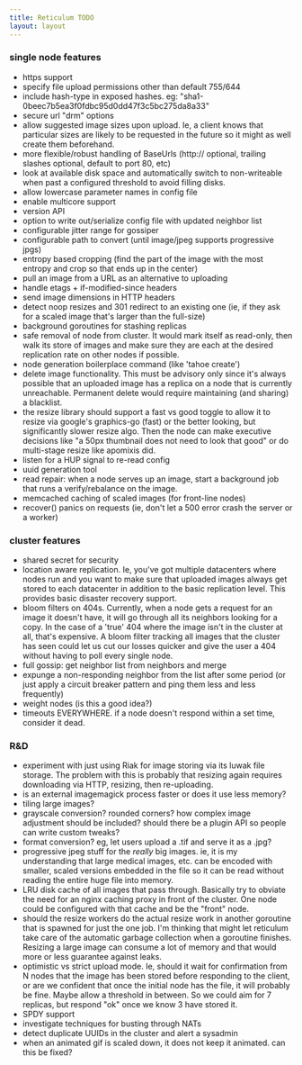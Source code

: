 ```yaml
---
title: Reticulum TODO
layout: layout
---
```


### single node features

* https support
* specify file upload permissions other than default 755/644
* include hash-type in exposed hashes. eg: "sha1-0beec7b5ea3f0fdbc95d0dd47f3c5bc275da8a33"
* secure url "drm" options
* allow suggested image sizes upon upload. Ie, a client knows that
  particular sizes are likely to be requested in the future so it
  might as well create them beforehand.
* more flexible/robust handling of BaseUrls (http:// optional,
  trailing slashes optional, default to port 80, etc)
* look at available disk space and automatically switch to
  non-writeable when past a configured threshold to avoid filling
  disks.
* allow lowercase parameter names in config file
* enable multicore support
* version API
* option to write out/serialize config file with updated neighbor list
* configurable jitter range for gossiper
* configurable path to convert (until image/jpeg supports progressive
  jpgs)
* entropy based cropping (find the part of the image with the most
  entropy and crop so that ends up in the center)
* pull an image from a URL as an alternative to uploading
* handle etags + if-modified-since headers
* send image dimensions in HTTP headers
* detect noop resizes and 301 redirect to an existing one (ie, if they
  ask for a scaled image that's larger than the full-size)
* background goroutines for stashing replicas
* safe removal of node from cluster. It would mark itself as
  read-only, then walk its store of images and make sure they are each
  at the desired replication rate on other nodes if possible.
* node generation boilerplace command (like 'tahoe create')
* delete image functionality. This must be advisory only since it's
  always possible that an uploaded image has a replica on a node that
  is currently unreachable. Permanent delete would require maintaining
  (and sharing) a blacklist.
* the resize library should support a fast vs good toggle to allow it
  to resize via google's graphics-go (fast) or the better looking, but
  significantly slower resize algo. Then the node can make executive
  decisions like "a 50px thumbnail does not need to look that good" or
  do multi-stage resize like apomixis did.
* listen for a HUP signal to re-read config
* uuid generation tool
* read repair: when a node serves up an image, start a background job
  that runs a verify/rebalance on the image.
* memcached caching of scaled images (for front-line nodes)
* recover() panics on requests (ie, don't let a 500 error crash the
  server or a worker)

### cluster features

* shared secret for security
* location aware replication. Ie, you've got multiple datacenters
  where nodes run and you want to make sure that uploaded images
  always get stored to each datacenter in addition to the basic
  replication level. This provides basic disaster recovery support.
* bloom filters on 404s. Currently, when a node gets a request for an
	image it doesn't have, it will go through all its neighbors looking
	for a copy. In the case of a 'true' 404 where the image isn't in the
	cluster at all, that's expensive. A bloom filter tracking all images
	that the cluster has seen could let us cut our losses quicker and
	give the user a 404 without having to poll every single node.
* full gossip: get neighbor list from neighbors and merge
* expunge a non-responding neighbor from the list after some period
  (or just apply a circuit breaker pattern and ping them less and less
  frequently)
* weight nodes (is this a good idea?)
* timeouts EVERYWHERE. if a node doesn't respond within a set time,
	consider it dead.

### R&D

* experiment with just using Riak for image storing via its luwak file
  storage. The problem with this is probably that resizing again
  requires downloading via HTTP, resizing, then re-uploading.
* is an external imagemagick process faster or does it use less memory?
* tiling large images?
* grayscale conversion? rounded corners? how complex image adjustment
  should be included? should there be a plugin API so people can write
  custom tweaks?
* format conversion? eg, let users upload a .tif and serve it as a .jpg?
* progressive jpeg stuff for the *really* big images. ie, it is my
  understanding that large medical images, etc. can be encoded with
  smaller, scaled versions embedded in the file so it can be read
  without reading the entire huge file into memory.
* LRU disk cache of all images that pass through. Basically try to
  obviate the need for an nginx caching proxy in front of the
  cluster. One node could be configured with that cache and be the
  "front" node. 
* should the resize workers do the actual resize work in another
  goroutine that is spawned for just the one job. I'm thinking that
  might let reticulum take care of the automatic garbage collection
  when a goroutine finishes. Resizing a large image can consume a lot
  of memory and that would more or less guarantee against leaks.
* optimistic vs strict upload mode. Ie, should it wait for
  confirmation from N nodes that the image has been stored before
  responding to the client, or are we confident that once the initial
  node has the file, it will probably be fine. Maybe allow a threshold
  in between. So we could aim for 7 replicas, but respond "ok" once we
  know 3 have stored it.
* SPDY support
* investigate techniques for busting through NATs
* detect duplicate UUIDs in the cluster and alert a sysadmin
* when an animated gif is scaled down, it does not keep it
  animated. can this be fixed?
